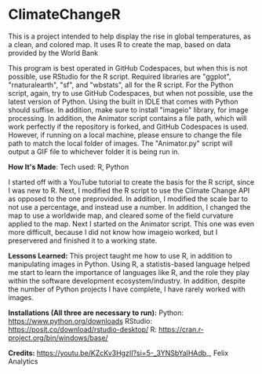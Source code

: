 # ClimateChangeR

This is a project intended to help display the rise in global temperatures, as a clean, and colored map. It uses R to create the map, based on data provided by the World Bank


This program is best operated in GitHub Codespaces, but when this is not possible, use RStudio for the R script. Required libraries are "ggplot", "rnaturalearth", "sf", and "wbstats", all for the R script. For the Python script, again, try to use GitHub Codespaces, but when not possible, use the latest version of Python. Using the built in IDLE that comes with Python should suffise. In addition, make sure to install "imageio" library, for image processing. In addition, the Animator script contains a file path, which will work perfectly if the repository is forked, and GitHub Codespaces is used. However, if running on a local machine, please ensure to change the file path to match the local folder of images. The "Animator.py" script will output a GIF file to whichever folder it is being run in. 


**How It's Made**:
Tech used: R, Python

I started off with a YouTube tutorial to create the basis for the R script, since I was new to R. Next, I modified the R script to use the Climate Change API as opposed to the one preprovided. In addition, I modified the scale bar to not use a percentage, and instead use a number. In addition, I changed the map to use a worldwide map, and cleared some of the field curvature applied to the map. Next I started on the Animator script. This one was even more difficult, because I did not know how imageio worked, but I preservered and finished it to a working state. 


**Lessons Learned:**
This project taught me how to use R, in addition to manipulating images in Python. Using R, a statistis-based language helped me start to learn the importance of languages like R, and the role they play within the software development ecosystem/industry. In addition, despite the number of Python projects I have complete, I have rarely worked with images. 


**Installations (All three are necessary to run):**
Python: https://www.python.org/downloads
RStudio: https://posit.co/download/rstudio-desktop/
R: https://cran.r-project.org/bin/windows/base/


**Credits:**
https://youtu.be/KZcKv3HgzII?si=5-_3YNSbYalHAdb_, Felix Analytics 
